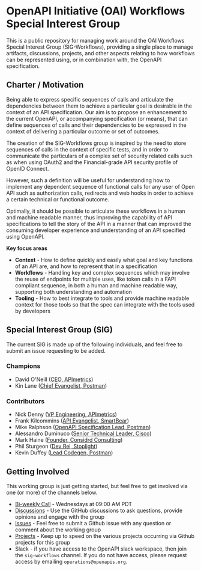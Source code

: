 # OpenAPI Initiative (OAI) Workflows Special Interest Group

This is a public repository for managing work around the OAI Workflows Special Interest Group (SIG-Workflows), 
providing a single place to manage artifacts, discussions, projects, and other aspects relating to how workflows can be represented using, or in combination with, the OpenAPI specification.

## Charter / Motivation

Being able to express specific sequences of calls and articulate the dependencies between them to achieve a particular goal is desirable in the context of an API specification. 
Our aim is to propose an enhancement to the current OpenAPI, or accompanying specification (or means), that can define sequences of calls and their dependencies to be expressed in the context of delivering a particular outcome or set of outcomes. 

The creation of the SIG-Workflows group is inspired by the need to store sequences of calls in the context of specific tests, and in order to communicate the particulars of a complex set of security related calls such as when using OAuth2 and the Financial-grade API security profile of OpenID Connect. 

However, such a definition will be useful for understanding how to implement any dependent sequence of functional calls for any user of Open API such as authorization calls, redirects and web hooks in order to achieve a certain technical or functional outcome.

Optimally, it should be possible to articulate these workflows in a human and machine readable manner, thus improving the capability of API specifications to tell the story of the API in a manner that can improved the consuming developer experience and understanding of an API specified using OpenAPI.

**Key focus areas**
- **Context** - How to define quickly and easily what goal and key functions of an API are, and how to represent that in a specification
- **Workflows** - Handling key and complex sequences which may involve the reuse of endpoints for multiple uses, like token calls in a FAPI compliant sequence, in both a human and machine readable way, supporting both understanding and automation
- **Tooling** - How to best integrate to tools and provide machine readable context for those tools so that the spec can integrate with the tools used by developers



## Special Interest Group (SIG)

The current SIG is made up of the following individuals, and feel free to submit an issue requesting to be added.

### Champions

- David O'Neill ([CEO, APImetrics](https://www.linkedin.com/in/davidon/))
- Kin Lane ([Chief Evangelist, Postman](https://www.linkedin.com/in/kinlane/))

### Contributors


- Nick Denny ([VP Engineering, APImetrics](https://www.linkedin.com/in/nickdenny/))
- Frank Kilcommins ([API Evangelist, SmartBear](https://www.linkedin.com/in/frank-kilcommins))
- Mike Ralphson ([OpenAPI Specification Lead, Postman](https://www.linkedin.com/in/mikeralphson/))
- Alessandro Duminuco ([Senior Technical Leader, Cisco](https://www.linkedin.com/in/alessandroduminuco/))
- Mark Haine ([Founder, Considrd Consulting](https://www.linkedin.com/in/mark-haine/))
- Phil Sturgeon ([Dev Rel, Stoplight](https://www.linkedin.com/in/philipsturgeon/))
- Kevin Duffey ([Lead Codegen, Postman](https://www.linkedin.com/in/kmd/))


## Getting Involved

This working group is just getting started, but feel free to get involved via one (or more) of the channels below.

- [Bi-weekly Call](https://github.com/OAI/sig-workflows/discussions/5) - Wednesdays at 09:00 AM PDT
- [Discussions](https://github.com/OAI/sig-workflows/discussions) - Use the GitHub discussions to ask questions, provide opinions and engage with the group
- [Issues](https://github.com/OAI/sig-workflows/issues) - Feel free to submit a Github issue with any question or comment about the working group
- [Projects](https://github.com/OAI/sig-workflows/projects) - Keep up to speed on the various projects occurring via Github projects for this group
- Slack - if you have access to the OpenAPI slack workspace, then join the `sig-workflows` channel. If you do not have access, please request access by emailing `operations@openapis.org`. 
